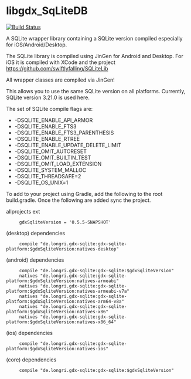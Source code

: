 # libgdx_SqLiteDB
[![Build Status](https://travis-ci.org/Longri/libgdx_SqLiteDB.svg?branch=master)](https://travis-ci.org/Longri/libgdx_SqLiteDB)

A SQLite wrapper library containing a SQLite version compiled especially for iOS/Android/Desktop.

The SQLite library is compiled using JinGen for Android and Desktop.
For iOS it is compiled with XCode and the project https://github.com/swiftlyfalling/SQLiteLib

All wrapper classes are compiled via JinGen!

This allows you to use the same SQLite version on all platforms.
Currently, SQLite version 3.21.0 is used here.

The set of SQLite compile flags are:
* -DSQLITE_ENABLE_API_ARMOR
* -DSQLITE_ENABLE_FTS3
* -DSQLITE_ENABLE_FTS3_PARENTHESIS
* -DSQLITE_ENABLE_RTREE
* -DSQLITE_ENABLE_UPDATE_DELETE_LIMIT
* -DSQLITE_OMIT_AUTORESET
* -DSQLITE_OMIT_BUILTIN_TEST
* -DSQLITE_OMIT_LOAD_EXTENSION
* -DSQLITE_SYSTEM_MALLOC
* -DSQLITE_THREADSAFE=2
* -DSQLITE_OS_UNIX=1

To add to your project using Gradle, add the following to the root build.gradle. Once the following are added sync the project.


allprojects
ext
```
     gdxSqliteVersion = '0.5.5-SNAPSHOT'
```

(desktop)
dependencies
```
     compile "de.longri.gdx-sqlite:gdx-sqlite-platform:$gdxSqliteVersion:natives-desktop"
```

(android)
dependencies
```
     compile "de.longri.gdx-sqlite:gdx-sqlite:$gdxSqliteVersion"
     natives "de.longri.gdx-sqlite:gdx-sqlite-platform:$gdxSqliteVersion:natives-armeabi"
     natives "de.longri.gdx-sqlite:gdx-sqlite-platform:$gdxSqliteVersion:natives-armeabi-v7a"
     natives "de.longri.gdx-sqlite:gdx-sqlite-platform:$gdxSqliteVersion:natives-arm64-v8a"
     natives "de.longri.gdx-sqlite:gdx-sqlite-platform:$gdxSqliteVersion:natives-x86"
     natives "de.longri.gdx-sqlite:gdx-sqlite-platform:$gdxSqliteVersion:natives-x86_64"
```

(ios)
dependencies
```
     compile "de.longri.gdx-sqlite:gdx-sqlite-platform:$gdxSqliteVersion:natives-ios"
```

(core)
dependencies
```
     compile "de.longri.gdx-sqlite:gdx-sqlite:$gdxSqliteVersion"
```

